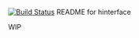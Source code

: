 [![Build Status](https://travis-ci.org/LTI2000/hinterface.svg?branch=master)](https://travis-ci.org/LTI2000/hinterface)
README for hinterface

WIP
